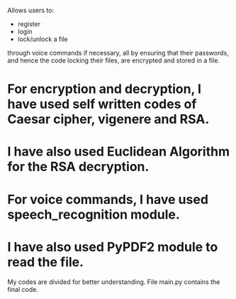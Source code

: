 Allows users to:

- register
- login
- lock/unlock a file

through voice commands if necessary, all by ensuring that their passwords, and hence the code locking their files, are encrypted and stored in a file.

# For encryption and decryption, I have used self written codes of Caesar cipher, vigenere and RSA.

# I have also used Euclidean Algorithm for the RSA decryption.

# For voice commands, I have used speech_recognition module.

# I have also used PyPDF2 module to read the file.



My codes are divided for better understanding. File main.py contains the final code.
